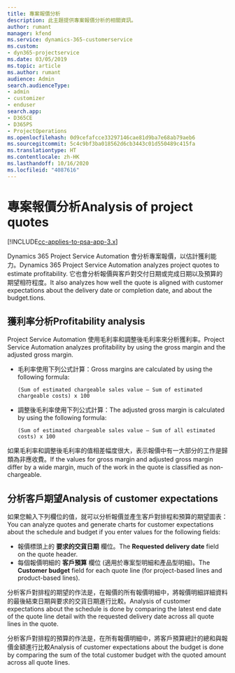 ```yaml
---
title: 專案報價分析
description: 此主題提供專案報價分析的相關資訊。
author: rumant
manager: kfend
ms.service: dynamics-365-customerservice
ms.custom:
- dyn365-projectservice
ms.date: 03/05/2019
ms.topic: article
ms.author: rumant
audience: Admin
search.audienceType:
- admin
- customizer
- enduser
search.app:
- D365CE
- D365PS
- ProjectOperations
ms.openlocfilehash: 0d9cefafcce33297146cae81d9ba7e68ab79aeb6
ms.sourcegitcommit: 5c4c9bf3ba018562d6cb3443c01d550489c415fa
ms.translationtype: HT
ms.contentlocale: zh-HK
ms.lasthandoff: 10/16/2020
ms.locfileid: "4087616"
---
```

# <a name="analysis-of-project-quotes"></a><span data-ttu-id="42e20-103">專案報價分析</span><span class="sxs-lookup"><span data-stu-id="42e20-103">Analysis of project quotes</span></span>

[!INCLUDE[cc-applies-to-psa-app-3.x](../includes/cc-applies-to-psa-app-3x.md)]

<span data-ttu-id="42e20-104">Dynamics 365 Project Service Automation 會分析專案報價，以估計獲利能力。</span><span class="sxs-lookup"><span data-stu-id="42e20-104">Dynamics 365 Project Service Automation analyzes project quotes to estimate profitability.</span></span> <span data-ttu-id="42e20-105">它也會分析報價與客戶對交付日期或完成日期以及預算的期望相符程度。</span><span class="sxs-lookup"><span data-stu-id="42e20-105">It also analyzes how well the quote is aligned with customer expectations about the delivery date or completion date, and about the budget.tions.</span></span>

## <a name="profitability-analysis"></a><span data-ttu-id="42e20-106">獲利率分析</span><span class="sxs-lookup"><span data-stu-id="42e20-106">Profitability analysis</span></span>

<span data-ttu-id="42e20-107">Project Service Automation 使用毛利率和調整後毛利率來分析獲利率。</span><span class="sxs-lookup"><span data-stu-id="42e20-107">Project Service Automation analyzes profitability by using the gross margin and the adjusted gross margin.</span></span>

- <span data-ttu-id="42e20-108">毛利率使用下列公式計算：</span><span class="sxs-lookup"><span data-stu-id="42e20-108">Gross margins are calculated by using the following formula:</span></span>

  `
    (Sum of estimated chargeable sales value – Sum of estimated chargeable costs) x 100
  `
- <span data-ttu-id="42e20-109">調整後毛利率使用下列公式計算：</span><span class="sxs-lookup"><span data-stu-id="42e20-109">The adjusted gross margin is calculated by using the following formula:</span></span>

  `
    (Sum of estimated chargeable sales value – Sum of all estimated costs) x 100
  `

<span data-ttu-id="42e20-110">如果毛利率和調整後毛利率的值相差幅度很大，表示報價中有一大部分的工作是歸類為非應收費。</span><span class="sxs-lookup"><span data-stu-id="42e20-110">If the values for gross margin and adjusted gross margin differ by a wide margin, much of the work in the quote is classified as non-chargeable.</span></span>

## <a name="analysis-of-customer-expectations"></a><span data-ttu-id="42e20-111">分析客戶期望</span><span class="sxs-lookup"><span data-stu-id="42e20-111">Analysis of customer expectations</span></span>

<span data-ttu-id="42e20-112">如果您輸入下列欄位的值，就可以分析報價並產生客戶對排程和預算的期望圖表：</span><span class="sxs-lookup"><span data-stu-id="42e20-112">You can analyze quotes and generate charts for customer expectations about the schedule and budget if you enter values for the following fields:</span></span>

- <span data-ttu-id="42e20-113">報價標頭上的 **要求的交貨日期** 欄位。</span><span class="sxs-lookup"><span data-stu-id="42e20-113">The **Requested delivery date** field on the quote header.</span></span>
- <span data-ttu-id="42e20-114">每個報價明細的 **客戶預算** 欄位 (適用於專案型明細和產品型明細)。</span><span class="sxs-lookup"><span data-stu-id="42e20-114">The **Customer budget** field for each quote line (for project-based lines and product-based lines).</span></span>

<span data-ttu-id="42e20-115">分析客戶對排程的期望的作法是，在報價的所有報價明細中，將報價明細詳細資料的最後結束日期與要求的交貨日期進行比較。</span><span class="sxs-lookup"><span data-stu-id="42e20-115">Analysis of customer expectations about the schedule is done by comparing the latest end date of the quote line detail with the requested delivery date across all quote lines in the quote.</span></span>

<span data-ttu-id="42e20-116">分析客戶對排程的預算的作法是，在所有報價明細中，將客戶預算總計的總和與報價金額進行比較</span><span class="sxs-lookup"><span data-stu-id="42e20-116">Analysis of customer expectations about the budget is done by comparing the sum of the total customer budget with the quoted amount across all quote lines.</span></span>
